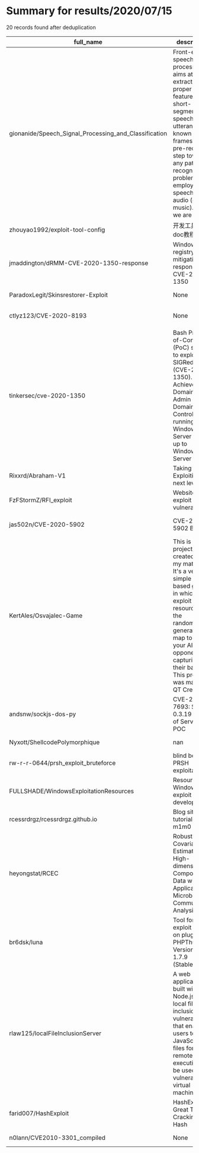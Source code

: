 
# Summary for results/2020/07/15
    
20 records found after deduplication

| full_name | description | html_url | matched_list | matched_count | pushed_at | size | stargazers_count | language | forks_count | vul_ids |
|-------------------------------------------------------|------------------------------------------------------------------------------------------------------------------------------------------------------------------------------------------------------------------------------------------------------------------|--------------------------------------------------------------------------|---------------------------------|-----------------|---------------------------|--------|--------------------|------------|---------------|-------------------|
| gionanide/Speech_Signal_Processing_and_Classification | Front-end speech processing aims at extracting proper features from short- term segments of a speech utterance, known as frames. It is a pre-requisite step toward any pattern recognition problem employing speech or audio (e.g., music). Here, we are interes | https://github.com/gionanide/Speech_Signal_Processing_and_Classification | ['exploit'] | 1 | 2020-07-15 08:43:02+00:00 | 896 | 172 | Python | 54 | [] |
| zhouyao1992/exploit-tool-config | 开发工具配置doc教程 | https://github.com/zhouyao1992/exploit-tool-config | ['exploit'] | 1 | 2020-07-15 14:51:30+00:00 | 47564 | 0 | Java | 0 | [] |
| jmaddington/dRMM-CVE-2020-1350-response | Windows registry mitigation response to CVE-2020-1350 | https://github.com/jmaddington/dRMM-CVE-2020-1350-response | ['cve-2'] | 1 | 2020-07-15 19:59:02+00:00 | 1351 | 1 | PowerShell | 3 | ['CVE-2020-1350'] |
| ParadoxLegit/Skinsrestorer-Exploit | None | https://github.com/ParadoxLegit/Skinsrestorer-Exploit | ['exploit'] | 1 | 2020-07-15 17:55:30+00:00 | 6 | 0 | | 0 | [] |
| ctlyz123/CVE-2020-8193 | None | https://github.com/ctlyz123/CVE-2020-8193 | ['cve-2'] | 1 | 2020-07-15 14:46:33+00:00 | 504 | 1 | | 2 | ['CVE-2020-8193'] |
| tinkersec/cve-2020-1350 | Bash Proof-of-Concept (PoC) script to exploit SIGRed (CVE-2020-1350). Achieves Domain Admin on Domain Controllers running Windows Server 2003 up to Windows Server 2019. | https://github.com/tinkersec/cve-2020-1350 | ['cve poc', 'cve-2', 'exploit'] | 3 | 2020-07-15 13:53:24+00:00 | 27 | 77 | Shell | 21 | ['CVE-2020-1350'] |
| Rixxrd/Abraham-V1 | Taking Roblox Exploiting into next level | https://github.com/Rixxrd/Abraham-V1 | ['exploit'] | 1 | 2020-07-15 21:36:06+00:00 | 3 | 0 | | 0 | [] |
| FzFStormZ/RFI_exploit | Website to exploit RFI vulnerability | https://github.com/FzFStormZ/RFI_exploit | ['exploit'] | 1 | 2020-07-15 20:51:42+00:00 | 57 | 1 | PHP | 0 | [] |
| jas502n/CVE-2020-5902 | CVE-2020-5902 BIG-IP | https://github.com/jas502n/CVE-2020-5902 | ['cve-2'] | 1 | 2020-07-15 02:52:33+00:00 | 4859 | 353 | Java | 108 | ['CVE-2020-5902'] |
| KertAles/Osvajalec-Game | This is a project that I created for my matura. It's a very simple turn-based game in which you exploit the resources on the randomly-generated map to defeat your AI opponents by capturing their base. This project was made in QT Creator. | https://github.com/KertAles/Osvajalec-Game | ['exploit'] | 1 | 2020-07-15 16:41:51+00:00 | 8607 | 1 | C++ | 0 | [] |
| andsnw/sockjs-dos-py | CVE-2020-7693: SockJS 0.3.19 Denial of Service POC | https://github.com/andsnw/sockjs-dos-py | ['cve poc'] | 1 | 2020-07-15 04:59:19+00:00 | 32 | 1 | Python | 1 | ['CVE-2020-7693'] |
| Nyxott/ShellcodePolymorphique | nan | https://github.com/Nyxott/ShellcodePolymorphique | ['shellcode'] | 1 | 2020-07-15 13:29:32+00:00 | 10 | 0 | Assembly | 0 | [] |
| rw-r-r-0644/prsh_exploit_bruteforce | blind boot1 PRSH exploitation | https://github.com/rw-r-r-0644/prsh_exploit_bruteforce | ['exploit'] | 1 | 2020-07-15 13:13:24+00:00 | 763 | 0 | C | 0 | [] |
| FULLSHADE/WindowsExploitationResources | Resources for Windows exploit development | https://github.com/FULLSHADE/WindowsExploitationResources | ['exploit'] | 1 | 2020-07-15 20:59:11+00:00 | 360 | 754 | | 172 | [] |
| rcessrdrgz/rcessrdrgz.github.io | Blog site tutorial from m1m0 | https://github.com/rcessrdrgz/rcessrdrgz.github.io | ['rce'] | 1 | 2020-07-15 12:07:51+00:00 | 53 | 0 | HTML | 0 | [] |
| heyongstat/RCEC | Robust Covariance Estimation for High-dimensional Compositional Data with Application to Microbial Communities Analysis | https://github.com/heyongstat/RCEC | ['rce'] | 1 | 2020-07-15 03:58:40+00:00 | 13 | 0 | R | 1 | [] |
| br6dsk/luna | Tool for exploit RCE on plugin PHPThumb Version <= 1.7.9 (Stable!) | https://github.com/br6dsk/luna | ['exploit', 'rce'] | 2 | 2020-07-15 00:38:39+00:00 | 7 | 2 | Python | 0 | [] |
| rlaw125/localFileInclusionServer | A web application built with Node.js with a local file inclusion vulnerability that enables users to write JavaScript files for remote code execution to be used in a vulnerable virtual machine. | https://github.com/rlaw125/localFileInclusionServer | ['remote code execution'] | 1 | 2020-07-15 03:14:35+00:00 | 2028 | 1 | HTML | 0 | [] |
| farid007/HashExploit | HashExpoit is Great Tool For Cracking Hash | https://github.com/farid007/HashExploit | ['exploit'] | 1 | 2020-07-15 04:50:36+00:00 | 61 | 15 | Python | 7 | [] |
| n0lann/CVE2010-3301_compiled | None | https://github.com/n0lann/CVE2010-3301_compiled | ['cve-2'] | 1 | 2020-07-15 21:58:42+00:00 | 5 | 0 | | 0 | [] |

